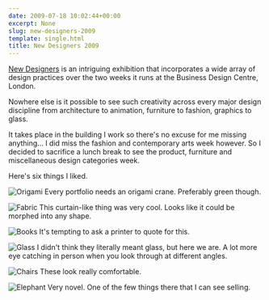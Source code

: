 ```yaml
---
date: 2009-07-18 10:02:44+00:00
excerpt: None
slug: new-designers-2009
template: single.html
title: New Designers 2009
---
```


[New Designers](http://www.newdesigners.com/) is an intriguing exhibition that incorporates a wide array of design practices over the two weeks it runs at the Business Design Centre, London.



<p class="quote">Nowhere else is it possible to see such creativity across every major design discipline from architecture to animation, furniture to fashion, graphics to glass.</p>

It takes place in the building I work so there's no excuse for me missing anything... I did miss the fashion and contemporary arts week however. So I decided to sacrifice a lunch break to see the product, furniture and miscellaneous design categories week.

Here's six things I liked.

![Origami](/images/blog/new-designers/origami.jpg)
Every portfolio needs an origami crane. Preferably green though.

![Fabric](/images/blog/new-designers/fabric.jpg)
This curtain-like thing was very cool. Looks like it could be morphed into any shape.

![Books](/images/blog/new-designers/books.jpg)
It's tempting to ask a printer to quote for this.

![Glass](/images/blog/new-designers/glass.jpg)
I didn't think they literally meant glass, but here we are. A lot more eye catching in person when you look through at different angles.

![Chairs](/images/blog/new-designers/chairs.jpg)
These look really comfortable.

![Elephant](/images/blog/new-designers/elephant.jpg)
Very novel. One of the few things there that I can see selling.
